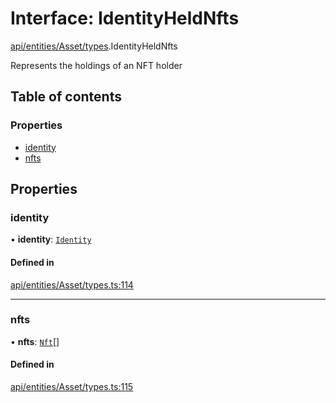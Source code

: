 # Interface: IdentityHeldNfts

[api/entities/Asset/types](../wiki/api.entities.Asset.types).IdentityHeldNfts

Represents the holdings of an NFT holder

## Table of contents

### Properties

- [identity](../wiki/api.entities.Asset.types.IdentityHeldNfts#identity)
- [nfts](../wiki/api.entities.Asset.types.IdentityHeldNfts#nfts)

## Properties

### identity

• **identity**: [`Identity`](../wiki/api.entities.Identity.Identity)

#### Defined in

[api/entities/Asset/types.ts:114](https://github.com/PolymeshAssociation/polymesh-sdk/blob/9a8715021/src/api/entities/Asset/types.ts#L114)

___

### nfts

• **nfts**: [`Nft`](../wiki/api.entities.Asset.NonFungible.Nft.Nft)[]

#### Defined in

[api/entities/Asset/types.ts:115](https://github.com/PolymeshAssociation/polymesh-sdk/blob/9a8715021/src/api/entities/Asset/types.ts#L115)
